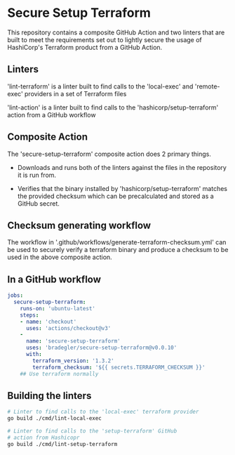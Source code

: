 # Secure Setup Terraform

This repository contains a composite GitHub Action and two linters that are built to meet the requirements set out to lightly secure the usage of HashiCorp's Terraform product from a GitHub Action.

## Linters

'lint-terraform' is a linter built to find calls to the 'local-exec' and 'remote-exec' providers in a set of Terraform files

'lint-action' is a linter built to find calls to the 'hashicorp/setup-terraform' action from a GitHub workflow

## Composite Action

The 'secure-setup-terraform' composite action does 2 primary things. 

- Downloads and runs both of the linters against the files in the repository it is run from.

- Verifies that the binary installed by 'hashicorp/setup-terraform' matches the provided checksum which can be precalculated and stored as a GitHub secret. 

## Checksum generating workflow

The workflow in '.github/workflows/generate-terraform-checksum.yml' can be used to securely verify a terraform binary and produce a checksum to be used in the above composite action.


## In a GitHub workflow

```yaml
jobs:
  secure-setup-terraform:
    runs-on: 'ubuntu-latest'
    steps:
    - name: 'checkout'
      uses: 'actions/checkout@v3'
    -
      name: 'secure-setup-terraform'
      uses: 'bradegler/secure-setup-terraform@v0.0.10'
      with:
        terraform_version: '1.3.2'
        terraform_checksum: '${{ secrets.TERRAFORM_CHECKSUM }}'
    ## Use terraform normally
```

## Building the linters

```sh
# Linter to find calls to the 'local-exec' terraform provider
go build ./cmd/lint-local-exec

# Linter to find calls to the 'setup-terraform' GitHub
# action from Hashicopr
go build ./cmd/lint-setup-terraform
```
